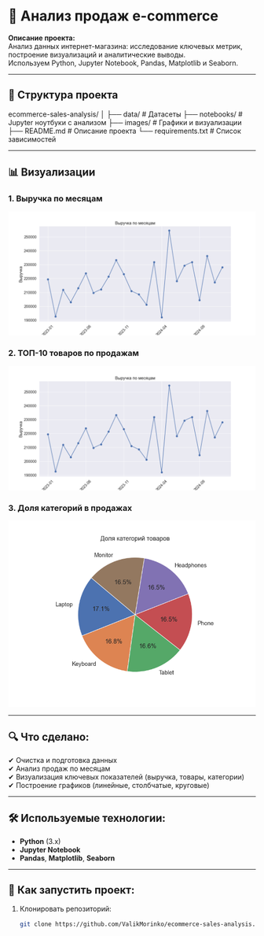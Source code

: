 # 🛒 Анализ продаж e-commerce

**Описание проекта:**  
Анализ данных интернет-магазина: исследование ключевых метрик, построение визуализаций и аналитические выводы.  
Используем Python, Jupyter Notebook, Pandas, Matplotlib и Seaborn.

---

## 📂 Структура проекта
ecommerce-sales-analysis/
│
├── data/ # Датасеты
├── notebooks/ # Jupyter ноутбуки с анализом
├── images/ # Графики и визуализации
├── README.md # Описание проекта
└── requirements.txt # Список зависимостей

---

## 📊 Визуализации
### 1. Выручка по месяцам
![Выручка по месяцам](images/revenue.png)

### 2. ТОП-10 товаров по продажам
![ТОП товары](images/top_products.png)

### 3. Доля категорий в продажах
![Доля категорий](images/category_share.png)

---

## 🔍 Что сделано:
✔ Очистка и подготовка данных  
✔ Анализ продаж по месяцам  
✔ Визуализация ключевых показателей (выручка, товары, категории)  
✔ Построение графиков (линейные, столбчатые, круговые)  

---

## 🛠 Используемые технологии:
- **Python** (3.x)
- **Jupyter Notebook**
- **Pandas**, **Matplotlib**, **Seaborn**

---

## 🚀 Как запустить проект:
1. Клонировать репозиторий:
   ```bash
   git clone https://github.com/ValikMorinko/ecommerce-sales-analysis.git




